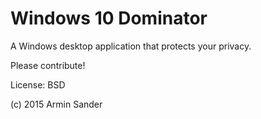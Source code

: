 # Windows 10 Dominator

A Windows desktop application that protects your privacy.

Please contribute!

License: BSD

(c) 2015 Armin Sander


